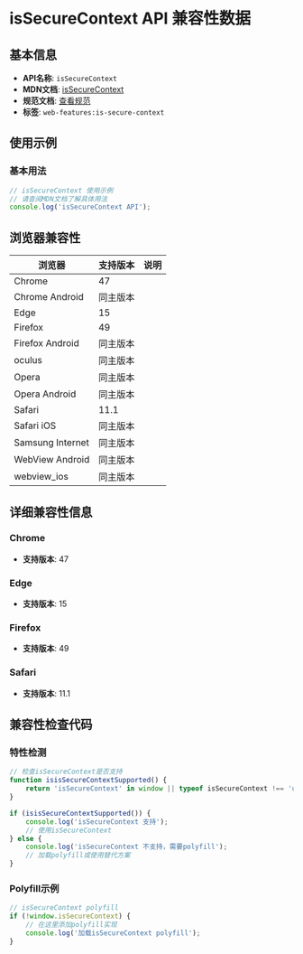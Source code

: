# isSecureContext API 兼容性数据

## 基本信息

- **API名称**: `isSecureContext`
- **MDN文档**: [isSecureContext](https://developer.mozilla.org/docs/Web/API/Window/isSecureContext)
- **规范文档**: [查看规范](https://html.spec.whatwg.org/multipage/webappapis.html#dom-issecurecontext-dev)
- **标签**: `web-features:is-secure-context`

## 使用示例

### 基本用法

```javascript
// isSecureContext 使用示例
// 请查阅MDN文档了解具体用法
console.log('isSecureContext API');
```

## 浏览器兼容性

| 浏览器 | 支持版本 | 说明 |
|--------|----------|------|
| Chrome | 47 |  |
| Chrome Android | 同主版本 |  |
| Edge | 15 |  |
| Firefox | 49 |  |
| Firefox Android | 同主版本 |  |
| oculus | 同主版本 |  |
| Opera | 同主版本 |  |
| Opera Android | 同主版本 |  |
| Safari | 11.1 |  |
| Safari iOS | 同主版本 |  |
| Samsung Internet | 同主版本 |  |
| WebView Android | 同主版本 |  |
| webview_ios | 同主版本 |  |

## 详细兼容性信息

### Chrome

- **支持版本**: 47

### Edge

- **支持版本**: 15

### Firefox

- **支持版本**: 49

### Safari

- **支持版本**: 11.1

## 兼容性检查代码

### 特性检测

```javascript
// 检查isSecureContext是否支持
function isisSecureContextSupported() {
    return 'isSecureContext' in window || typeof isSecureContext !== 'undefined';
}

if (isisSecureContextSupported()) {
    console.log('isSecureContext 支持');
    // 使用isSecureContext
} else {
    console.log('isSecureContext 不支持，需要polyfill');
    // 加载polyfill或使用替代方案
}
```

### Polyfill示例

```javascript
// isSecureContext polyfill
if (!window.isSecureContext) {
    // 在这里添加polyfill实现
    console.log('加载isSecureContext polyfill');
}
```

